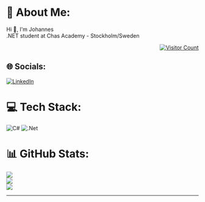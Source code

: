 # 💫 About Me:
Hi 👋, I'm Johannes<br>.NET student at Chas Academy - Stockholm/Sweden

<div style="position: relative; text-align: right;">
    <a href="https://visitcount.itsvg.in">
        <img src="https://visitcount.itsvg.in/api?id=jbrannelid&icon=0&color=0" alt="Visitor Count"/>
    </a>
</div>

## 🌐 Socials:
[![LinkedIn](https://img.shields.io/badge/LinkedIn-%230077B5.svg?logo=linkedin&logoColor=white)](https://linkedin.com/in/Johannes-Brannelid) 

# 💻 Tech Stack:
![C#](https://img.shields.io/badge/c%23-%23239120.svg?style=flat&logo=csharp&logoColor=white) ![.Net](https://img.shields.io/badge/.NET-5C2D91?style=flat&logo=.net&logoColor=white)

# 📊 GitHub Stats:
![](https://github-readme-stats.vercel.app/api?username=jbrannelid&theme=dark&hide_border=false&include_all_commits=false&count_private=false)<br/>
![](https://wakatime.com/share/@02e26e85-4ff0-4e56-8a90-19307b5555b7/f30519e3-ea84-4087-a7d5-ec7229a2c8f7.svg)<br/>
![](https://github-readme-stats.vercel.app/api/top-langs/?username=jbrannelid&theme=dark&hide_border=false&include_all_commits=false&count_private=false&layout=compact)

---
<!-- Proudly created with GPRM ( https://gprm.itsvg.in ) -->
